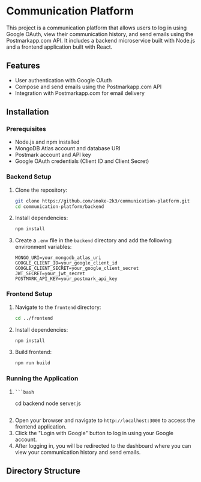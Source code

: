 # Communication Platform

This project is a communication platform that allows users to log in using Google OAuth, view their communication history, and send emails using the Postmarkapp.com API. It includes a backend microservice built with Node.js and a frontend application built with React.

## Features

- User authentication with Google OAuth
- Compose and send emails using the Postmarkapp.com API
- Integration with Postmarkapp.com for email delivery

## Installation

### Prerequisites

- Node.js and npm installed
- MongoDB Atlas account and database URI
- Postmark account and API key
- Google OAuth credentials (Client ID and Client Secret)

### Backend Setup

1. Clone the repository:

    ```bash
    git clone https://github.com/smoke-2k3/communication-platform.git
    cd communication-platform/backend
    ```

2. Install dependencies:

    ```bash
    npm install
    ```

3. Create a `.env` file in the `backend` directory and add the following environment variables:

    ```env
    MONGO_URI=your_mongodb_atlas_uri
    GOOGLE_CLIENT_ID=your_google_client_id
    GOOGLE_CLIENT_SECRET=your_google_client_secret
    JWT_SECRET=your_jwt_secret
    POSTMARK_API_KEY=your_postmark_api_key
    ```

### Frontend Setup

1. Navigate to the `frontend` directory:

    ```bash
    cd ../frontend
    ```

2. Install dependencies:

    ```bash
    npm install
    ```

4. Build frontend:

    ```bash
    npm run build
    ```

### Running the Application

1.     ```bash
    cd backend
   node server.js
    ```
3. Open your browser and navigate to `http://localhost:3000` to access the frontend application.
4. Click the "Login with Google" button to log in using your Google account.
5. After logging in, you will be redirected to the dashboard where you can view your communication history and send emails.

## Directory Structure

